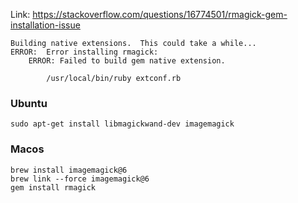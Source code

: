 Link: https://stackoverflow.com/questions/16774501/rmagick-gem-installation-issue

```
Building native extensions.  This could take a while...
ERROR:  Error installing rmagick:
    ERROR: Failed to build gem native extension.

        /usr/local/bin/ruby extconf.rb
```

### Ubuntu
```
sudo apt-get install libmagickwand-dev imagemagick
```


### Macos
```
brew install imagemagick@6
brew link --force imagemagick@6
gem install rmagick
```
